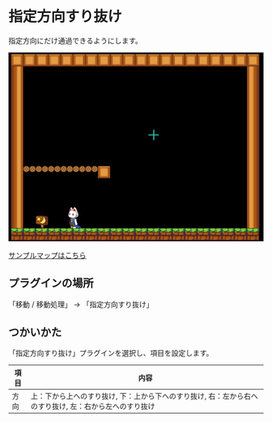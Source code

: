# 指定方向すり抜け

指定方向にだけ通過できるようにします。

![指定方向すり抜けプラグイン](./images/oneway.gif)

[サンプルマップはこちら](https://dungeon.garakuta-toolbox.com/maps/267)

## プラグインの場所

「移動 / 移動処理」 -> 「指定方向すり抜け」

## つかいかた

「指定方向すり抜け」プラグインを選択し、項目を設定します。

|項目|内容|
| --- | --- |
| 方向 | 上：下から上へのすり抜け, 下：上から下へのすり抜け, 右：左から右へのすり抜け, 左：右から左へのすり抜け |
